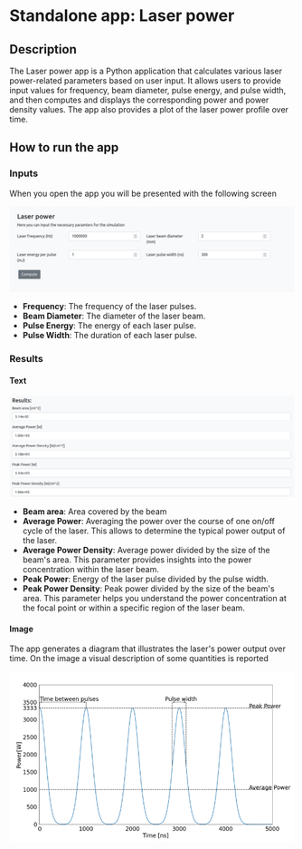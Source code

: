 # Standalone app: Laser power

## Description

The Laser power app is a Python application that calculates various laser power-related parameters based on user input. It allows users to provide input values for frequency, beam diameter, pulse energy, and pulse width, and then computes and displays the corresponding power and power density values. The app also provides a plot of the laser power profile over time.

## How to run the app

### Inputs

When you open the app you will be presented with the following screen

![laser_app|200x100](../_static/img/ucs/standalone_apps/laser_inputs.png)

- **Frequency**: The frequency of the laser pulses.
- **Beam Diameter**: The diameter of the laser beam.
- **Pulse Energy**: The energy of each laser pulse.
- **Pulse Width**: The duration of each laser pulse.

### Results

#### Text

![laser_app|200x100](../_static/img/ucs/standalone_apps/text_outputs.png)

- **Beam area**: Area covered by the beam
- **Average Power**: Averaging the power over the course of one on/off cycle of the laser. This allows to determine the typical power output of the laser.
- **Average Power Density**: Average power divided by the size of the beam's area. This parameter provides insights into the power concentration within the laser beam.
- **Peak Power**: Energy of the laser pulse divided by the pulse width.
- **Peak Power Density**: Peak power divided by the size of the beam's area. This parameter helps you understand the power concentration at the focal point or within a specific region of the laser beam.

#### Image

The app generates a diagram that illustrates the laser's power output over time. On the image a visual description of some quantities is reported

![laser_app|200x100](../_static/img/ucs/standalone_apps/image_output.png)
